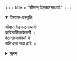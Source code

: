 +++
title = "श्रीमान् वेङ्कटनाथार्यः"
+++

<details open><summary>विश्वास-प्रस्तुतिः</summary>

श्रीमान् वेङ्कटनाथार्यः  
कवितार्किककेसरी ।  
वेदान्ताचार्यवर्यो मे  
सन्निधत्तां सदा हृदि ॥  
</details>

<details><summary>मूलम्</summary>

श्रीमान् वेङ्कटनाथार्यः कवितार्किककेसरी ।  
वेदान्ताचार्यवर्यो मे सन्निधत्तां सदा हृदि ॥  
</details>
